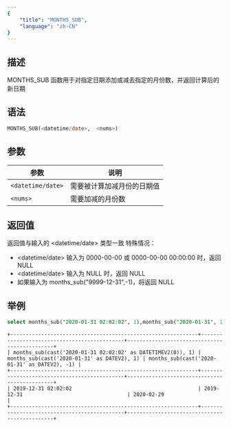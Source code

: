 ```yaml
---
{
    "title": "MONTHS_SUB",
    "language": "zh-CN"
}
---
```


## 描述
MONTHS_SUB 函数用于对指定日期添加或减去指定的月份数，并返回计算后的新日期

## 语法

```sql
MONTHS_SUB(<datetime/date>,  <nums>)
```

## 参数

| 参数                | 说明            |
|-------------------|---------------|
| `<datetime/date>` | 需要被计算加减月份的日期值 |
| `<nums>`          | 需要加减的月份数      |

## 返回值
返回值与输入的 <datetime/date> 类型一致
特殊情况：
- <datetime/date> 输入为 0000-00-00 或 0000-00-00 00:00:00 时，返回 NULL
- <datetime/date> 输入为 NULL 时，返回 NULL
- 如果输入为 months_sub("9999-12-31",-1)，将返回 NULL


## 举例

``` sql
select months_sub("2020-01-31 02:02:02", 1),months_sub("2020-01-31", 1),months_sub("2020-01-31", -1);
```
```text
+-------------------------------------------------------------+---------------------------------------------+----------------------------------------------+
| months_sub(cast('2020-01-31 02:02:02' as DATETIMEV2(0)), 1) | months_sub(cast('2020-01-31' as DATEV2), 1) | months_sub(cast('2020-01-31' as DATEV2), -1) |
+-------------------------------------------------------------+---------------------------------------------+----------------------------------------------+
| 2019-12-31 02:02:02                                         | 2019-12-31                                  | 2020-02-29                                   |
+-------------------------------------------------------------+---------------------------------------------+----------------------------------------------+
```
